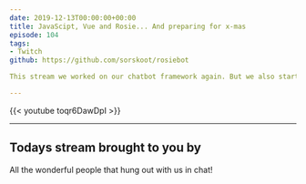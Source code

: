 ```yaml
---
date: 2019-12-13T00:00:00+00:00
title: JavaScipt, Vue and Rosie... And preparing for x-mas
episode: 104
tags:
- Twitch
github: https://github.com/sorskoot/rosiebot

This stream we worked on our chatbot framework again. But we also started preparing for Christmas. By editing a new sound effect for the stream, a small snippet from It's Time for Christmas time by Christopher Bowes.

---
```


{{< youtube toqr6DawDpI >}}

<!--more-->

---

## Todays stream brought to you by

All the wonderful people that hung out with us in chat!
